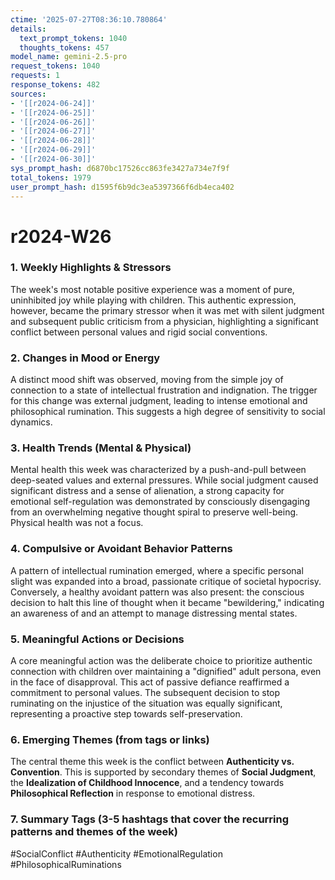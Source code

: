 ```yaml
---
ctime: '2025-07-27T08:36:10.780864'
details:
  text_prompt_tokens: 1040
  thoughts_tokens: 457
model_name: gemini-2.5-pro
request_tokens: 1040
requests: 1
response_tokens: 482
sources:
- '[[r2024-06-24]]'
- '[[r2024-06-25]]'
- '[[r2024-06-26]]'
- '[[r2024-06-27]]'
- '[[r2024-06-28]]'
- '[[r2024-06-29]]'
- '[[r2024-06-30]]'
sys_prompt_hash: d6870bc17526cc863fe3427a734e7f9f
total_tokens: 1979
user_prompt_hash: d1595f6b9dc3ea5397366f6db4eca402
---
```

# r2024-W26

### 1. Weekly Highlights & Stressors
The week's most notable positive experience was a moment of pure, uninhibited joy while playing with children. This authentic expression, however, became the primary stressor when it was met with silent judgment and subsequent public criticism from a physician, highlighting a significant conflict between personal values and rigid social conventions.

### 2. Changes in Mood or Energy
A distinct mood shift was observed, moving from the simple joy of connection to a state of intellectual frustration and indignation. The trigger for this change was external judgment, leading to intense emotional and philosophical rumination. This suggests a high degree of sensitivity to social dynamics.

### 3. Health Trends (Mental & Physical)
Mental health this week was characterized by a push-and-pull between deep-seated values and external pressures. While social judgment caused significant distress and a sense of alienation, a strong capacity for emotional self-regulation was demonstrated by consciously disengaging from an overwhelming negative thought spiral to preserve well-being. Physical health was not a focus.

### 4. Compulsive or Avoidant Behavior Patterns
A pattern of intellectual rumination emerged, where a specific personal slight was expanded into a broad, passionate critique of societal hypocrisy. Conversely, a healthy avoidant pattern was also present: the conscious decision to halt this line of thought when it became "bewildering," indicating an awareness of and an attempt to manage distressing mental states.

### 5. Meaningful Actions or Decisions
A core meaningful action was the deliberate choice to prioritize authentic connection with children over maintaining a "dignified" adult persona, even in the face of disapproval. This act of passive defiance reaffirmed a commitment to personal values. The subsequent decision to stop ruminating on the injustice of the situation was equally significant, representing a proactive step towards self-preservation.

### 6. Emerging Themes (from tags or links)
The central theme this week is the conflict between **Authenticity vs. Convention**. This is supported by secondary themes of **Social Judgment**, the **Idealization of Childhood Innocence**, and a tendency towards **Philosophical Reflection** in response to emotional distress.

### 7. Summary Tags (3-5 hashtags that cover the recurring patterns and themes of the week)
#SocialConflict #Authenticity #EmotionalRegulation #PhilosophicalRuminations